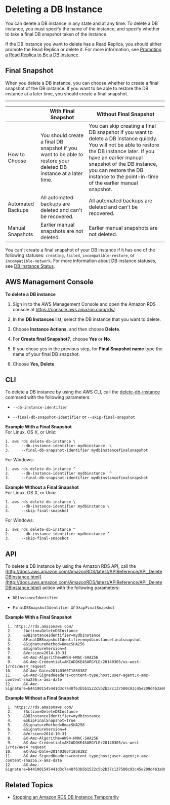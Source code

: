 # Deleting a DB Instance<a name="USER_DeleteInstance"></a>

You can delete a DB instance in any state and at any time\. To delete a DB instance, you must specify the name of the instance, and specify whether to take a final DB snapshot taken of the instance\. 

If the DB instance you want to delete has a Read Replica, you should either promote the Read Replica or delete it\. For more information, see [Promoting a Read Replica to Be a DB Instance](USER_ReadRepl.md#USER_ReadRepl.Promote)\. 

## Final Snapshot<a name="USER_DeleteInstance.Snapshot"></a>

When you delete a DB instance, you can choose whether to create a final snapshot of the DB instance\. If you want to be able to restore the DB instance at a later time, you should create a final snapshot\. 


****  

|  | With Final Snapshot | Without Final Snapshot | 
| --- | --- | --- | 
|  How to Choose  |  You should create a final DB snapshot if you want to be able to restore your deleted DB instance at a later time\.   |  You can skip creating a final DB snapshot if you want to delete a DB instance quickly\.   You will not be able to restore the DB instance later\. If you have an earlier manual snapshot of the DB instance, you can restore the DB instance to the point\-in\-time of the earlier manual snapshot\.    | 
|  Automated Backups  |  All automated backups are deleted and can't be recovered\.  |  All automated backups are deleted and can't be recovered\.  | 
|  Manual Snapshots  |  Earlier manual snapshots are not deleted\.   |  Earlier manual snapshots are not deleted\.   | 

You can't create a final snapshot of your DB instance if it has one of the following statuses: `creating`, `failed`, `incompatible-restore`, or `incompatible-network`\. For more information about DB instance statuses, see [DB Instance Status](Overview.DBInstance.Status.md)\. 

## AWS Management Console<a name="USER_DeleteInstance.CON"></a>

**To delete a DB instance**

1. Sign in to the AWS Management Console and open the Amazon RDS console at [https://console\.aws\.amazon\.com/rds/](https://console.aws.amazon.com/rds/)\.

1. In the **DB Instances** list, select the DB instance that you want to delete\. 

1. Choose **Instance Actions**, and then choose **Delete**\. 

1. For **Create final Snapshot?**, choose **Yes** or **No**\. 

1. If you chose yes in the previous step, for **Final Snapshot name** type the name of your final DB snapshot\. 

1. Choose **Yes, Delete**\. 

## CLI<a name="USER_DeleteInstance.CLI"></a>

To delete a DB instance by using the AWS CLI, call the [delete\-db\-instance](http://docs.aws.amazon.com/cli/latest/reference/rds/delete-db-instance.html) command with the following parameters: 

+ `--db-instance-identifier`

+ `--final-db-snapshot-identifier` or `--skip-final-snapshot`

**Example With a Final Snapshot**  
For Linux, OS X, or Unix:  

```
1. aws rds delete-db-instance \
2.     --db-instance-identifier mydbinstance  \
3.     --final-db-snapshot-identifier mydbinstancefinalsnapshot
```
For Windows:  

```
1. aws rds delete-db-instance ^
2.     --db-instance-identifier mydbinstance  ^
3.     --final-db-snapshot-identifier mydbinstancefinalsnapshot
```

**Example Without a Final Snapshot**  
For Linux, OS X, or Unix:  

```
1. aws rds delete-db-instance \
2.     --db-instance-identifier mydbinstance \
3.     --skip-final-snapshot
```
For Windows:  

```
1. aws rds delete-db-instance ^
2.     --db-instance-identifier mydbinstance ^
3.     --skip-final-snapshot
```

## API<a name="USER_DeleteInstance.API"></a>

To delete a DB instance by using the Amazon RDS API, call the [http://docs.aws.amazon.com/AmazonRDS/latest/APIReference/API_DeleteDBInstance.html](http://docs.aws.amazon.com/AmazonRDS/latest/APIReference/API_DeleteDBInstance.html) action with the following parameters: 

+ `DBInstanceIdentifier`

+ `FinalDBSnapshotIdentifier` or `SkipFinalSnapshot`

**Example With a Final Snapshot**  

```
 1. https://rds.amazonaws.com/ 
 2.     ?Action=DeleteDBInstance
 3.     &DBInstanceIdentifier=mydbinstance
 4.     &FinalDBSnapshotIdentifier=mydbinstancefinalsnapshot
 5.     &SignatureMethod=HmacSHA256
 6.     &SignatureVersion=4
 7.     &Version=2014-10-31
 8.     &X-Amz-Algorithm=AWS4-HMAC-SHA256
 9.     &X-Amz-Credential=AKIADQKE4SARGYLE/20140305/us-west-1/rds/aws4_request
10.     &X-Amz-Date=20140305T185838Z
11.     &X-Amz-SignedHeaders=content-type;host;user-agent;x-amz-content-sha256;x-amz-date
12.     &X-Amz-Signature=b441901545441d3c7a48f63b5b1522c5b2b37c137500c93c45e209d4b3a064a3
```

**Example Without a Final Snapshot**  

```
 1. https://rds.amazonaws.com/
 2.     ?Action=DeleteDBInstance
 3.     &DBInstanceIdentifier=mydbinstance
 4.     &SkipFinalSnapshot=true
 5.     &SignatureMethod=HmacSHA256
 6.     &SignatureVersion=4
 7.     &Version=2014-10-31
 8.     &X-Amz-Algorithm=AWS4-HMAC-SHA256
 9.     &X-Amz-Credential=AKIADQKE4SARGYLE/20140305/us-west-1/rds/aws4_request
10.     &X-Amz-Date=20140305T185838Z
11.     &X-Amz-SignedHeaders=content-type;host;user-agent;x-amz-content-sha256;x-amz-date
12.     &X-Amz-Signature=b441901545441d3c7a48f63b5b1522c5b2b37c137500c93c45e209d4b3a064a3
```

## Related Topics<a name="USER_DeleteInstance.Related"></a>

+ [Stopping an Amazon RDS DB Instance Temporarily](USER_StopInstance.md)